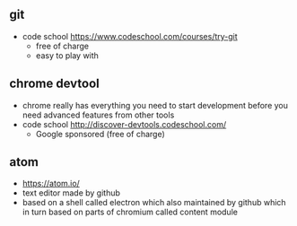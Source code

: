 ## git 
  - code school https://www.codeschool.com/courses/try-git
      + free of charge
      + easy to play with
      
## chrome devtool
  - chrome really has everything you need to start development 
    before you need advanced features from other tools 
  - code school http://discover-devtools.codeschool.com/
      + Google sponsored (free of charge)

## atom 
  - https://atom.io/
  - text editor made by github
  - based on a shell called electron which also maintained by github
    which in turn based on parts of chromium called content module
